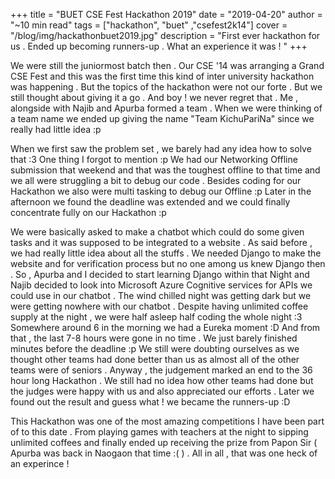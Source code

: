 +++
title = "BUET CSE Fest Hackathon 2019"
date = "2019-04-20"
author = "~10 min read"
tags = ["hackathon", "buet" ,"csefest2k14"]
cover = "/blog/img/hackathonbuet2019.jpg"
description = "First ever hackathon for us . Ended up becoming runners-up . What an experience it was ! "
+++

We were still the juniormost batch then . Our CSE '14 was arranging a Grand CSE Fest and this was the first time this kind of inter university hackathon was happening . But the topics of the hackathon were not our forte . But we still thought about giving it a go . And boy ! we never regret that . Me , alongside with Najib and Apurba formed a team . When we were thinking of a team name we ended up giving the name "Team KichuPariNa" since we really had little idea :p  

When we first saw the problem set , we barely had any idea how to solve that :3 One thing I forgot to mention :p We had our Networking Offline submission that weekend and that was the toughest offline to that time and we all were struggling a bit to debug our code . Besides coding for our Hackathon we also were multi tasking to debug our Offline :p Later in the afternoon we found the deadline was extended and we could finally concentrate fully on our Hackathon :p  

We were basically asked to make a chatbot which could do some given tasks and it was supposed to be integrated to a website . As said before , we had really little idea about all the stuffs . We needed Django to make the website and for verification process but no one among us knew Django then . So , Apurba and I decided to start learning Django within that Night and Najib decided to look into Microsoft Azure Cognitive services for APIs we could use in our chatbot . The wind chilled night was getting dark but we were getting nowhere with our chatbot . Despite having unlimited coffee supply at the night , we were half asleep half coding the whole night :3 Somewhere around 6 in the morning we had a Eureka moment :D And from that , the last 7-8 hours were gone in no time . We just barely finished minutes before the deadline :p We still were doubting ourselves as we thought other teams had done better than us as almost all of the other teams were of seniors . Anyway , the judgement marked an end to the 36 hour long Hackathon . We still had no idea how other teams had done but the judges were happy with us and also appreciated our efforts . Later we found out the result and guess what ! we became the runners-up :D 

This Hackathon was one of the most amazing competitions I have been part of to this date . From playing games with teachers at the night to sipping unlimited coffees and finally ended up receiving the prize from Papon Sir ( Apurba was back in Naogaon that time :( ) . All in all , that was one heck of an experince !
